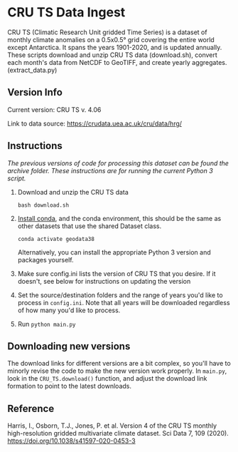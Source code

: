 # CRU TS Data Ingest

CRU TS (Climatic Research Unit gridded Time Series) is a dataset of monthly climate anomalies on a 0.5x0.5° grid covering the entire world except Antarctica.
It spans the years 1901-2020, and is updated annually.
These scripts download and unzip CRU TS data (download.sh), convert each month's data from NetCDF to GeoTIFF, and create yearly aggregates. (extract_data.py)

## Version Info

Current version:
CRU TS v. 4.06

Link to data source:
https://crudata.uea.ac.uk/cru/data/hrg/

## Instructions

*The previous versions of code for processing this dataset can be found the archive folder.
These instructions are for running the current Python 3 script.*

1. Download and unzip the CRU TS data
   ```
   bash download.sh
   ```

3. [Install conda](https://docs.conda.io/projects/conda/en/latest/user-guide/install/index.html), and the conda environment, this should be the same as other datasets that use the shared Dataset class.
   ```
   conda activate geodata38
   ```
   Alternatively, you can install the appropriate Python 3 version and packages yourself.

4. Make sure config.ini lists the version of CRU TS that you desire. If it doesn't, see below for instructions on updating the version

5. Set the source/destination folders and the range of years you'd like to process in `config.ini`. Note that all years will be downloaded regardless of how many you'd like to process.

6. Run `python main.py`

## Downloading new versions

The download links for different versions are a bit complex, so you'll have to minorly revise the code to make the new version work properly. In `main.py`, look in the `CRU_TS.download()` function, and adjust the download link formation to point to the latest downloads.


## Reference

Harris, I., Osborn, T.J., Jones, P. et al. Version 4 of the CRU TS monthly high-resolution gridded multivariate climate dataset. Sci Data 7, 109 (2020). https://doi.org/10.1038/s41597-020-0453-3
